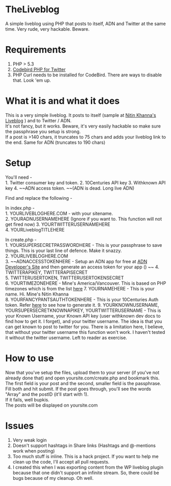 TheLiveblog
===========

  A simple liveblog using PHP that posts to itself, ADN and Twitter at the same time. Very rude, very hackable. Beware.

Requirements
============

  1. PHP > 5.3 
  2. [Codebird PHP for Twitter](https://github.com/jublonet/codebird-php)
  3. PHP Curl needs to be installed for CodeBird. There are ways to disable that. Look 'em up. 

What it is and what it does
===========================

  This is a very simple liveblog. It posts to itself (sample at [Nitin Khanna's Liveblog](http://liveblog.nitinkhanna.com/) ) and to Twitter / ADN.  
  It's not fancy, but it works. Beware, it's very easily hackable so make sure the passphrase you setup is strong.  
  If a post is >140 chars, it truncates to 75 chars and adds your liveblog link to the end. Same for ADN (truncates to 190 chars)  


Setup
=====

  You'll need -  
    1. Twitter consumer key and token. 
    2. 10Centuries API key 
    3. Withknown API key 
    4. ~~ADN access token.  ~~(ADN is dead. Long live ADN)  

  Find and replace the following -  
  
  In index.php -   
    1. YOURLIVEBLOGHERE.COM - with your sitename.  
    2. YOURADNUSERNAMEHERE  (Ignore if you want to. This function will not get fired now)
    3. YOURTWITTERUSERNAMEHERE  
    4. YOURLiveblogTITLEHERE  

  In create.php -  
    1. YOURSUPERSECRETPASSWORDHERE - This is your passphrase to save things. This is your last line of defence. Make it snazzy.  
    2. YOURLIVEBLOGHERE.COM  
    3. ~~ADNACCESSTOKENHERE - Setup an ADN app for free at [ADN Developer's Site](http://developers.app.net) and then generate an access token for your app () ~~
    4. TWITTERAPIKEY, TWITTERAPISECRET  
    5. TWITTERUSERTOKEN, TWITTERUSERTOKENSECRET  
    6. YOURTIMEZONEHERE - Mine's America/Vancouver. This is based on PHP timezones which is from the list [here](http://php.net/manual/en/timezones.php)
    7. YOURNAMEHERE - This is your name. Hi. Mine's Nitin Khanna  
    8. YOURFANCYPANTSAUTHTOKENHERE - This is your 10Centuries Auth token. Refer [here](https://pinboard.in/u:larand/t:10Centuries/) to see how to generate it.
    9. YOURKNOWNUSERNAME, YOURSUPERSECRETKNOWNAPIKEY, YOURTWITTERUSERNAME - This is your Known Username, your Known API key (user withknown dev docs to find how to get it. I forget), and your twitter username. The idea is that you can get known to post to twitter for you. There is a limitation here, I believe, that without your twitter username this function won't work. I haven't tested it without the twitter username. Left to reader as exercise.
    
  
How to use
==========
  Now that you've setup the files, upload them to your server (if you've not already done that) and open yoursite.com/create.php and bookmark this.   
  The first field is your post and the second, smaller field is the passphrase.   
  Fill both and hit submit. If the post goes through, you'll see the words "Array" and the postID (it'll start with 1).   
  If it fails, well bupkis.  
  The posts will be displayed on yoursite.com   

Issues
======
  1. Very weak login  
  2. Doesn't support hashtags in Share links (Hashtags and @-mentions work when posting)  
  3. Too much stuff is inline. This is a hack project. If you want to help me clean up the code, I'll accept all pull requests.  
  4. I created this when I was exporting content from the WP liveblog plugin because that one didn't support an infinite stream. So, there could be bugs because of my cleanup. Oh well.
